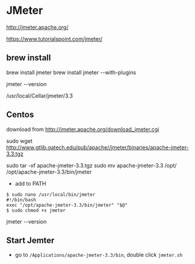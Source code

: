 # JMeter

http://jmeter.apache.org/

https://www.tutorialspoint.com/jmeter/

## brew install

brew install jmeter
brew install jmeter --with-plugins

jmeter --version

/usr/local/Cellar/jmeter/3.3

## Centos

download from http://jmeter.apache.org/download_jmeter.cgi

sudo wget http://www.gtlib.gatech.edu/pub/apache//jmeter/binaries/apache-jmeter-3.3.tgz

sudo tar -xf apache-jmeter-3.3.tgz
sudo mv apache-jmeter-3.3 /opt/
/opt/apache-jmeter-3.3/bin/jmeter

- add to PATH

```
$ sudo nano /usr/local/bin/jmeter
#!/bin/bash
exec "/opt/apache-jmeter-3.3/bin/jmeter" "$@"
$ sudo chmod +x jmeter
```

jmeter --version

## Start Jemter

- go to `/Applications/apache-jmeter-3.3/bin`, double click `jmeter.sh`
